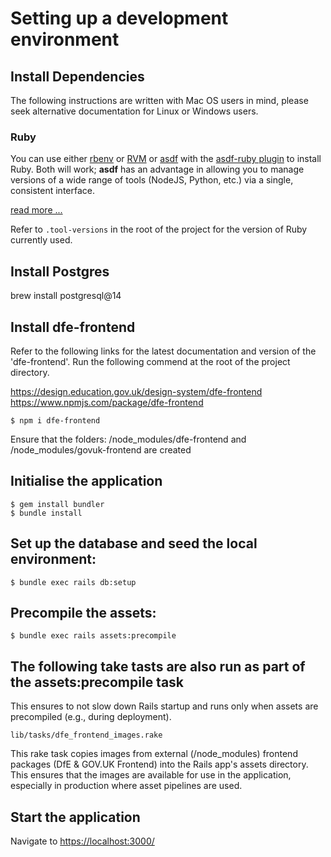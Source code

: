 # Setting up a development environment

## Install Dependencies

The following instructions are written with Mac OS users in mind, please seek
alternative documentation for Linux or Windows users.

### Ruby

You can use either  [rbenv](https://rbenv.org/) or [RVM](https://rvm.io/) or [asdf](https://github.com/asdf-vm/asdf)
with the [asdf-ruby plugin](https://github.com/asdf-vm/asdf-ruby) to install
Ruby. Both will work; **asdf** has an advantage in allowing you to manage
versions of a wide range of tools (NodeJS, Python, etc.) via a single,
consistent interface.

[read more ...](https://github.com/DFE-Digital/rails-template?tab=readme-ov-file#tools-optionally-installed-by-asdf)

Refer to `.tool-versions` in the root of the project for the version of Ruby
currently used.

## Install Postgres

brew install postgresql@14

## Install dfe-frontend

Refer to the following links for the latest documentation and version of the 'dfe-frontend'.
Run the following commend at the root of the project directory.

https://design.education.gov.uk/design-system/dfe-frontend
https://www.npmjs.com/package/dfe-frontend

```
$ npm i dfe-frontend
```
Ensure that the folders: /node_modules/dfe-frontend and  /node_modules/govuk-frontend are created

## Initialise the application

```
$ gem install bundler
$ bundle install
```

## Set up the database and seed the local environment:

```
$ bundle exec rails db:setup
```

## Precompile the assets:

```
$ bundle exec rails assets:precompile
```

## The following take tasts are also run as part of the assets:precompile task

This ensures to not slow down Rails startup and runs only when assets are precompiled (e.g., during deployment).

```
lib/tasks/dfe_frontend_images.rake
```

This rake task copies images from external (/node_modules) frontend packages (DfE & GOV.UK Frontend)
into the Rails app's  assets directory. This ensures that the images are available
for use in the application, especially in production where asset pipelines are used.

## Start the application

Navigate to [https://localhost:3000/](https://localhost:3000/)
